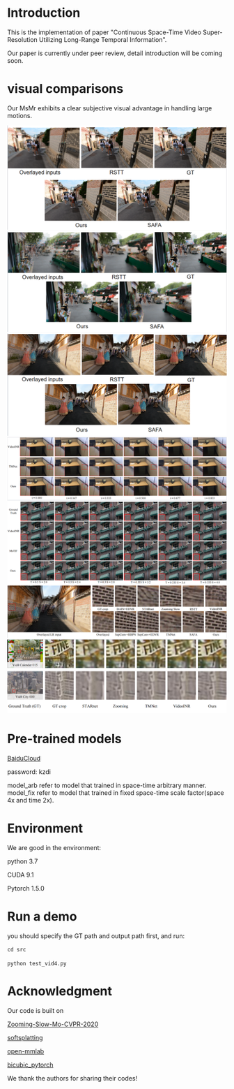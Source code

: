 # Introduction

This is the implementation of  paper "Continuous Space-Time Video Super-Resolution Utilizing Long-Range Temporal Information".

Our paper is currently under peer review, detail introduction will be coming soon.
# visual comparisons
Our MsMr exhibits a clear subjective visual advantage in handling large motions.

![alt text](001.png "Optional title")
![alt text](002.png "Optional title")
![alt text](003.png "Optional title")
![alt text](004.png "Optional title")
![alt text](005.png "Optional title")
![alt text](006.png "Optional title")
![alt text](007.png "Optional title")


# Pre-trained models

[BaiduCloud](https://pan.baidu.com/s/1eiiLGqhOMman6CPgp9LeFA)

password: kzdi 

model_arb refer to model that trained in space-time arbitrary manner.
model_fix refer to model that trained in fixed space-time scale factor(space 4x and time 2x).


# Environment
We are good in the environment:

python 3.7

CUDA 9.1

Pytorch 1.5.0


# Run a demo


you should specify the GT path and output path first, and run:


```
cd src

python test_vid4.py
```

# Acknowledgment
Our code is built on

 [Zooming-Slow-Mo-CVPR-2020](https://github.com/Mukosame/Zooming-Slow-Mo-CVPR-2020)

 [softsplatting](https://github.com/sniklaus/softmax-splatting)

 [open-mmlab](https://github.com/open-mmlab)

 [bicubic_pytorch](https://github.com/sanghyun-son/bicubic_pytorch)
 
 We thank the authors for sharing their codes!

